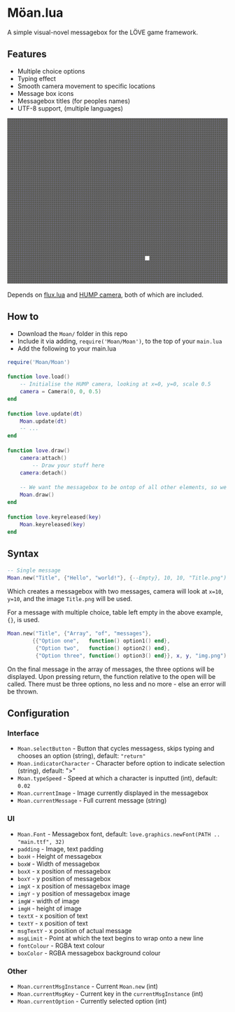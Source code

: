 # Möan.lua

A simple visual-novel messagebox for the LÖVE game framework.

## Features

- Multiple choice options
- Typing effect
- Smooth camera movement to specific locations
- Message box icons
- Messagebox titles (for peoples names)
- UTF-8 support, (multiple languages)

![Preview of Moan.lua](preview.gif)

Depends on [flux.lua](https://github.com/rxi/flux) and [HUMP camera](https://github.com/vrld/hump), both of which are included.

## How to

* Download the `Moan/` folder in this repo
* Include it via adding, `require('Moan/Moan')`, to the top of your `main.lua`
* Add the following to your main.lua

```lua
require('Moan/Moan')

function love.load()
	-- Initialise the HUMP camera, looking at x=0, y=0, scale 0.5
    camera = Camera(0, 0, 0.5)
end

function love.update(dt)
	Moan.update(dt)
	-- ...
end

function love.draw()
    camera:attach()
    	-- Draw your stuff here
    camera:detach()

    -- We want the messagebox to be ontop of all other elements, so we draw it last
	Moan.draw()
end

function love.keyreleased(key)
    Moan.keyreleased(key)
end
```

## Syntax

```lua
-- Single message
Moan.new("Title", {"Hello", "world!"}, {--Empty}, 10, 10, "Title.png")
```
Which creates a messagebox with two messages, camera will look at `x=10`, `y=10`, and the image `Title.png` will be used.

For a message with multiple choice, table left empty in the above example, `{}`, is used.
```lua
Moan.new("Title", {"Array", "of", "messages"},
		{{"Option one",   function() option1() end},
		 {"Option two",   function() option2() end},
		 {"Option three", function() option3() end}}, x, y, "img.png")
```

On the final message in the array of messages, the three options will be displayed. Upon pressing return, the function relative to the open will be called.
There must be three options, no less and no more - else an error will be thrown.

## Configuration

### Interface
* `Moan.selectButton` - Button that cycles messagess, skips typing and chooses an option (string), default: `"return"`
* `Moan.indicatorCharacter` - Character before option to indicate selection (string), default: ">"
* `Moan.typeSpeed` - Speed at which a character is inputted (int), default: `0.02`
* `Moan.currentImage` - Image currently displayed in the messagebox
* `Moan.currentMessage` - Full current message (string)

### UI
* `Moan.Font` - Messagebox font, default: `love.graphics.newFont(PATH .. "main.ttf", 32)`
* `padding` - Image, text padding
* `boxH` - Height of messagebox
* `boxW` - Width of messagebox
* `boxX` - x position of messagebox
* `boxY` - y position of messagebox
* `imgX` - x position of messagebox image
* `imgY` - y position of messagebox image
* `imgW` - width of image
* `imgH` - height of image
* `textX` - x position of text
* `textY` - x position of text
* `msgTextY` - x position of actual message
* `msgLimit` - Point at which the text begins to wrap onto a new line
* `fontColour` - RGBA text colour
* `boxColor` - RGBA messagebox background colour

### Other
* `Moan.currentMsgInstance` - Current `Moan.new` (int)
* `Moan.currentMsgKey` - Current key in the `currentMsgInstance` (int)
* `Moan.currentOption` - Currently selected option (int)